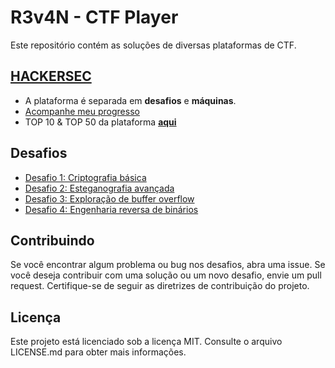 # R3v4N - CTF Player

Este repositório contém as soluções de diversas plataformas de CTF.

## [HACKERSEC](https://capturetheflag.com.br/login)

* A plataforma é separada em **desafios** e **máquinas**.
* [Acompanhe meu progresso](https://capturetheflag.com.br/player/R3v4N)
* TOP 10 & TOP 50 da plataforma [**aqui**](https://capturetheflag.com.br/user/top)

## Desafios

- [Desafio 1: Criptografia básica](desafios/desafio-1/README.md)
- [Desafio 2: Esteganografia avançada](desafios/desafio-2/README.md)
- [Desafio 3: Exploração de buffer overflow](desafios/desafio-3/README.md)
- [Desafio 4: Engenharia reversa de binários](desafios/desafio-4/README.md)

## Contribuindo

Se você encontrar algum problema ou bug nos desafios, abra uma issue. Se você deseja contribuir com uma solução ou um novo desafio, envie um pull request. Certifique-se de seguir as diretrizes de contribuição do projeto.

## Licença

Este projeto está licenciado sob a licença MIT. Consulte o arquivo LICENSE.md para obter mais informações.
